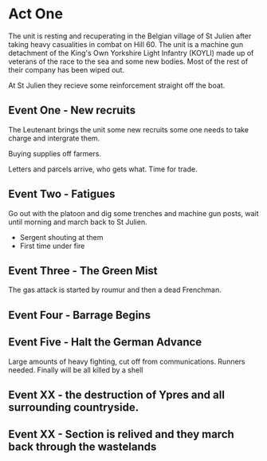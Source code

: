 # Act One

The unit is resting and recuperating in the Belgian village of St Julien after taking heavy casualities in combat on Hill 60. The unit is a machine gun detachment of the King's Own Yorkshire Light Infantry (KOYLI) made up of veterans of the race to the sea and some new bodies. Most of the rest of their company has been wiped out. 

At St Julien they recieve some reinforcement straight off the boat. 

## Event One - New recruits

The Leutenant brings the unit some new recruits some one needs to take charge and intergrate them.

Buying supplies off farmers.

Letters and parcels arrive, who gets what. Time for trade. 

## Event Two - Fatigues

Go out with the platoon and dig some trenches and machine gun posts, wait until morning and march back to St Julien. 

* Sergent shouting at them
* First time under fire

## Event Three - The Green Mist

The gas attack is started by roumur and then a dead Frenchman. 

## Event Four - Barrage Begins

## Event Five - Halt the German Advance

Large amounts of heavy fighting, cut off from communications. Runners needed. Finally will be all killed by a shell 

## Event XX - the destruction of Ypres and all surrounding countryside. 

## Event XX - Section is relived and they march back through the wastelands